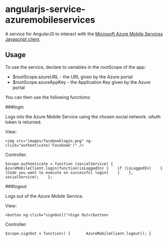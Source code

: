 angularjs-service-azuremobileservices
=====================================

A service for AngularJS to interact with the [Microsoft Azure Mobile Services Javascript client](http://msdn.microsoft.com/en-us/library/windowsazure/jj554207.aspx).

Usage
-----

To use the service, declare to variables in the rootScope of the app:

-	$rootScope.azureURL - the URL given by the Azure portal
-	$rootScope.azureAppKey - the Application Key given by the Azure portal

You can then use the following functions:

###login

Logs into the Azure Mobile Service using the chosen social network. oAuth token is returned.

View:

`<img src="images/facebooklogin.png" ng-click="authenticate('Facebook')" />`

Controller:

`$scope.authenticate = function (socialService) {   
	AzureMobileClient.login(function(isLoggedIn) {   
		if (isLoggedIn)   
		{   
			[Code you want to execute on successful login]   
		}   
	}, socialService);   
};`

###logout

Logs out of the Azure Mobile Service.

View:

`<button ng-click="signOut()">Sign Out</button>`

Controller:

`$scope.signOut = function() {		
	AzureMobileClient.logout();
}`

